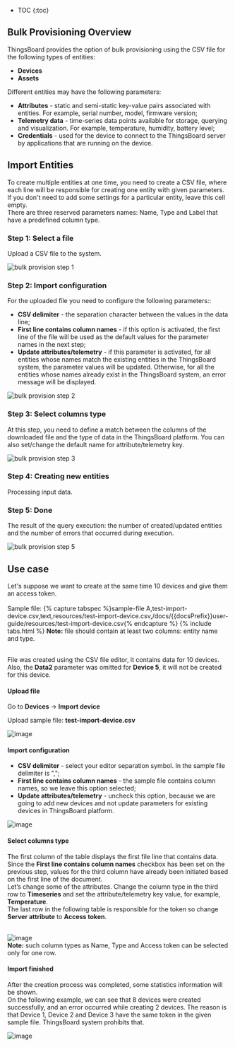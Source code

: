 
* TOC
{:toc}

## Bulk Provisioning Overview

ThingsBoard provides the option of bulk provisioning using the CSV file for the following types of entities:

 - **Devices**
 - **Assets**


Different entities may have the following parameters:

 - **Attributes** - static and semi-static key-value pairs associated with entities. For example, serial number, model, firmware version;
 - **Telemetry data** - time-series data points available for storage, querying and visualization. For example, temperature, humidity, battery level;
 - **Credentials** - used for the device to connect to the ThingsBoard server by applications that are running on the device.

## Import Entities

To create multiple entities at one time, you need to create a CSV file, where each line will be responsible for creating one entity with given parameters. <br>
If you don't need to add some settings for a particular entity, leave this cell empty.<br>
There are three reserved parameters names: Name, Type and Label that have a predefined column type.

### Step 1: Select a file

Upload a CSV file to the system.

<img data-gifffer="/images/user-guide/bull-provisioning/bulk-provision-step-1.gif" alt="bulk provision step 1">

### Step 2: Import configuration

For the uploaded file you need to configure the following parameters::

 - **CSV delimiter** - the separation character between the values in the data line;
 - **First line contains column names** - if this option is activated, the first line of the file will be used as the default values for the parameter names in the next step;
 - **Update attributes/telemetry** -  if this parameter is activated, for all entities whose names match the existing entities in the ThingsBoard system, the parameter values will be updated. Otherwise, for all the entities whose names already exist in the ThingsBoard system, an error message will be displayed.

<img data-gifffer="/images/user-guide/bull-provisioning/bulk-provision-step-2.gif" alt="bulk provision step 2">

### Step 3: Select columns type

At this step, you need to define a match between the columns of the downloaded file and the type of data in the ThingsBoard platform. You can also set/change the default name for attribute/telemetry key.

<img data-gifffer="/images/user-guide/bull-provisioning/bulk-provision-step-3.gif" alt="bulk provision step 3">

### Step 4: Creating new entities

Processing input data.

### Step 5: Done

The result of the query execution: the number of created/updated entities and the number of errors that occurred during execution.

<img data-gifffer="/images/user-guide/bull-provisioning/bulk-provision-step-5.gif" alt="bulk provision step 5">


## Use case

Let's suppose we want to create at the same time 10 devices and give them an access token.<br><br>
Sample file:
{% capture tabspec %}sample-file
A,test-import-device.csv,text,resources/test-import-device.csv,/docs/{{docsPrefix}}user-guide/resources/test-import-device.csv{% endcapture %}
{% include tabs.html %}
**Note:** file should contain at least two columns: entity name and type.<br>

<br>File was created using the CSV file editor, it contains data for 10 devices. Also, the **Data2** parameter was omitted for **Device 5**, it will not be created for this device.

####  Upload file

Go to **Devices** -> **Import device**

Upload sample file: **test-import-device.csv**

![image](/images/user-guide/bull-provisioning/import-device-select-file.png)

####  Import configuration

 - **CSV delimiter** - select your editor separation symbol. In the sample file delimiter is ",";
 - **First line contains column names** - the sample file contains column names, so we leave this option selected;
 - **Update attributes/telemetry** - uncheck this option, because we are going to add new devices and not update parameters for existing devices in ThingsBoard platform.

![image](/images/user-guide/bull-provisioning/import-device-config.png)

####  Select columns type

The first column of the table displays the first file line that contains data.<br>
Since the **First line contains column names** checkbox has been set on the previous step, values for the third column have already been initiated based on the first line of the document.<br>
Let’s change some of the attributes. Change the column type in the third row to **Timeseries** and set the attribute/telemetry key value, for example, **Temperature**.<br>
The last row in the following table is responsible for the token so change **Server attribute** to **Access token**. <br><br>

![image](/images/user-guide/bull-provisioning/import-device-column-type.png)<br>
**Note:** such column types as Name, Type and Access token can be selected only for one row.

####  Import finished

After the creation process was completed, some statistics information will be shown.<br>
On the following example, we can see that 8 devices were created successfully, and an error occurred while creating 2 devices. The reason is that Device 1, Device 2 and Device 3 have the same token in the given sample file. ThingsBoard system prohibits that.

![image](/images/user-guide/bull-provisioning/import-device-info-created.png)<br>
